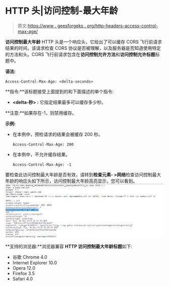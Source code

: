 # HTTP 头|访问控制-最大年龄

> 原文:[https://www . geesforgeks . org/http-headers-access-control-max-age/](https://www.geeksforgeeks.org/http-headers-access-control-max-age/)

**访问控制最大年龄** HTTP 头是一个响应头，它给出了可以缓存 CORS 飞行前请求结果的时间，该请求检查 CORS 协议是否被理解，以及服务器是否知道使用特定的方法和头。CORS 飞行前请求包含在**访问控制允许方法**和**访问控制允许标题**标题中。

**语法:**

```
Access-Control-Max-Age: <delta-seconds>
```

**指令:**该标题接受上面提到的和下面描述的单个指令:

*   **<delta-秒> :** 它指定结果最多可以缓存多少秒。

**注意:**如果存在-1，则禁用缓存。

**示例:**

*   在本例中，预检请求的结果会被缓存 200 秒。

    ```
    Access-Control-Max-Age: 200
    ```

*   在本例中，不允许缓存结果。

    ```
    Access-Control-Max-Age: -1
    ```

要检查此访问控制最大年龄是否有效，请转到**检查元素- >网络**检查访问控制最大年龄的响应头如下所示，访问控制最大年龄高亮显示，您可以看到。
[![](img/c19495682ecf4c8003a3b6fa379bb780.png)](https://media.geeksforgeeks.org/wp-content/uploads/20191105120026/access-control-max-age.png)

**支持的浏览器:**浏览器兼容 **HTTP 访问控制最大年龄标题**如下:

*   谷歌 Chrome 4.0
*   Internet Explorer 10.0
*   Opera 12.0
*   Firefox 3.5
*   Safari 4.0
